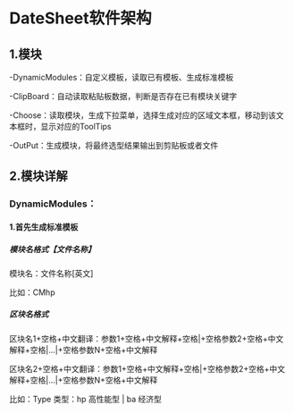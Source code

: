 # DateSheet软件架构

## 1.模块

-DynamicModules：自定义模板，读取已有模板、生成标准模板

-ClipBoard：自动读取粘贴板数据，判断是否存在已有模块关键字

-Choose：读取模块，生成下拉菜单，选择生成对应的区域文本框，移动到该文本框时，显示对应的ToolTips

-OutPut：生成模块，将最终选型结果输出到剪贴板或者文件

## 2.模块详解

### DynamicModules：

#### 1.首先生成标准模板

##### 模块名格式【文件名称】

模块名：文件名称[英文]

比如：CMhp

##### 区块名格式

区块名1+空格+中文翻译：参数1+空格+中文解释+空格|+空格参数2+空格+中文解释+空格|...|+空格参数N+空格+中文解释

区块名2+空格+中文翻译：参数1+空格+中文解释+空格|+空格参数2+空格+中文解释+空格|...|+空格参数N+空格+中文解释

比如：Type 类型：hp 高性能型 | ba 经济型


